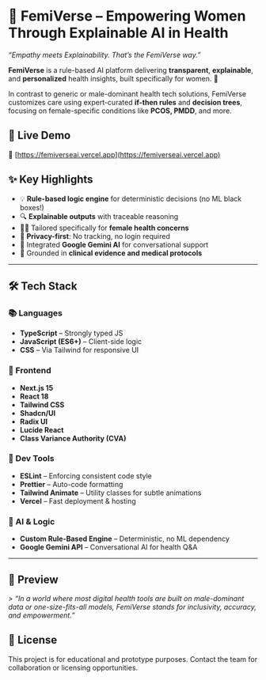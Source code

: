 # 🌸 FemiVerse – Empowering Women Through Explainable AI in Health
_“Empathy meets Explainability. That’s the FemiVerse way.”_

**FemiVerse** is a rule-based AI platform delivering **transparent**, **explainable**, and **personalized** health insights, built specifically for women. 🌟

In contrast to generic or male-dominant health tech solutions, FemiVerse customizes care using expert-curated **if-then rules** and **decision trees**, focusing on female-specific conditions like **PCOS, PMDD**, and more.

## 🚀 Live Demo

🔗 [https://femiverseai.vercel.app](https://femiverseai.vercel.app) 

## ✨ Key Highlights

- 💡 **Rule-based logic engine** for deterministic decisions (no ML black boxes!)
- 🔍 **Explainable outputs** with traceable reasoning
- 👩‍⚕️ Tailored specifically for **female health concerns**
- 🔐 **Privacy-first**: No tracking, no login required
- 🤖 Integrated **Google Gemini AI** for conversational support
- 🧠 Grounded in **clinical evidence and medical protocols**

---

## 🛠️ Tech Stack

### 📚 Languages
- **TypeScript** – Strongly typed JS
- **JavaScript (ES6+)** – Client-side logic
- **CSS** – Via Tailwind for responsive UI

### 🎨 Frontend
- **Next.js 15**
- **React 18**
- **Tailwind CSS**
- **Shadcn/UI**
- **Radix UI**
- **Lucide React**
- **Class Variance Authority (CVA)**

### 🔧 Dev Tools
- **ESLint** – Enforcing consistent code style
- **Prettier** – Auto-code formatting
- **Tailwind Animate** – Utility classes for subtle animations
- **Vercel** – Fast deployment & hosting

### 🧠 AI & Logic
- **Custom Rule-Based Engine** – Deterministic, no ML dependency
- **Google Gemini API** – Conversational AI for health Q&A

---

## 📸 Preview

_> “In a world where most digital health tools are built on male-dominant data or one-size-fits-all models, FemiVerse stands for inclusivity, accuracy, and empowerment.”_ 


## 📝 License

This project is for educational and prototype purposes. Contact the team for collaboration or licensing opportunities.
